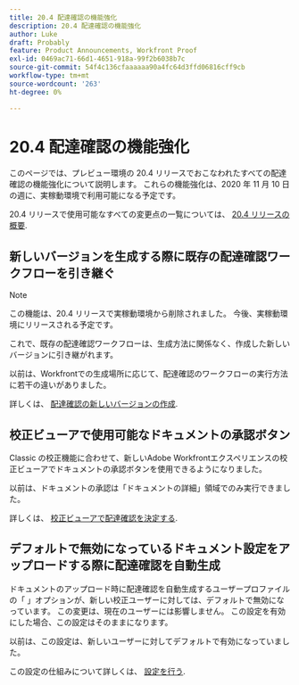 ```yaml
---
title: 20.4 配達確認の機能強化
description: 20.4 配達確認の機能強化
author: Luke
draft: Probably
feature: Product Announcements, Workfront Proof
exl-id: 0469ac71-66d1-4651-918a-99f2b6038b7c
source-git-commit: 54f4c136cfaaaaaa90a4fc64d3ffd06816cff9cb
workflow-type: tm+mt
source-wordcount: '263'
ht-degree: 0%

---
```


# 20.4 配達確認の機能強化

このページでは、プレビュー環境の 20.4 リリースでおこなわれたすべての配達確認の機能強化について説明します。 これらの機能強化は、2020 年 11 月 10 日の週に、実稼動環境で利用可能になる予定です。

20.4 リリースで使用可能なすべての変更点の一覧については、 [20.4 リリースの概要](../../../product-announcements/product-releases/20.4-release-activity/20-4-release-overview.md).

## 新しいバージョンを生成する際に既存の配達確認ワークフローを引き継ぐ

>[!NOTE]
>
>この機能は、20.4 リリースで実稼動環境から削除されました。 今後、実稼動環境にリリースされる予定です。

これで、既存の配達確認ワークフローは、生成方法に関係なく、作成した新しいバージョンに引き継がれます。

以前は、Workfrontでの生成場所に応じて、配達確認のワークフローの実行方法に若干の違いがありました。

詳しくは、 [配達確認の新しいバージョンの作成](../../../review-and-approve-work/proofing/managing-proofs-within-workfront/create-new-proof-version.md).

## 校正ビューアで使用可能なドキュメントの承認ボタン

Classic の校正機能に合わせて、新しいAdobe Workfrontエクスペリエンスの校正ビューアでドキュメントの承認ボタンを使用できるようになりました。

以前は、ドキュメントの承認は「ドキュメントの詳細」領域でのみ実行できました。

詳しくは、 [校正ビューアで配達確認を決定する](../../../review-and-approve-work/proofing/reviewing-proofs-within-workfront/make-a-decision-on-a-proof/make-decisions-on-proof.md).

## デフォルトで無効になっているドキュメント設定をアップロードする際に配達確認を自動生成

ドキュメントのアップロード時に配達確認を自動生成するユーザープロファイルの「 」オプションが、新しい校正ユーザーに対しては、デフォルトで無効になっています。 この変更は、現在のユーザーには影響しません。 この設定を有効にした場合、この設定はそのままになります。

以前は、この設定は、新しいユーザーに対してデフォルトで有効になっていました。

この設定の仕組みについて詳しくは、 [設定を行う](../../../workfront-basics/manage-your-account-and-profile/configuring-your-user-profile/configure-my-settings.md).

